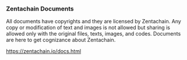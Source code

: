 ### Zentachain Documents

All documents have copyrights and they are licensed by Zentachain. Any copy or modification of text and images is not allowed but sharing is allowed only with the original files, texts, images, and codes. Documents are here to get cognizance about Zentachain.

https://zentachain.io/docs.html
